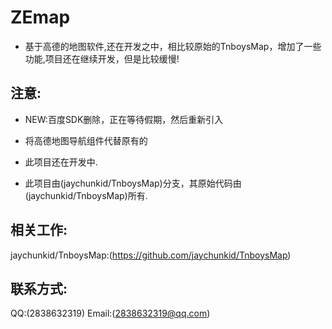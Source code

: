 ﻿# ZEmap
- 基于高德的地图软件,还在开发之中，相比较原始的TnboysMap，增加了一些功能,项目还在继续开发，但是比较缓慢!

## 注意:
- NEW:百度SDK删除，正在等待假期，然后重新引入

- 将高德地图导航组件代替原有的
- 此项目还在开发中.
- 此项目由(jaychunkid/TnboysMap)分支，其原始代码由(jaychunkid/TnboysMap)所有.


## 相关工作:
jaychunkid/TnboysMap:(https://github.com/jaychunkid/TnboysMap)

## 联系方式:
 QQ:(2838632319)
 Email:(2838632319@qq.com)

